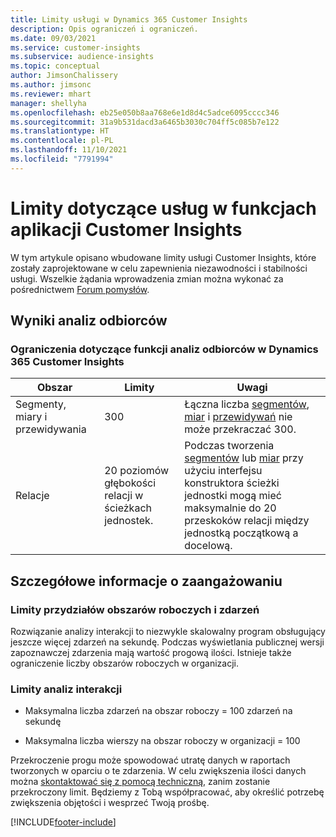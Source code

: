 ```yaml
---
title: Limity usługi w Dynamics 365 Customer Insights
description: Opis ograniczeń i ograniczeń.
ms.date: 09/03/2021
ms.service: customer-insights
ms.subservice: audience-insights
ms.topic: conceptual
author: JimsonChalissery
ms.author: jimsonc
ms.reviewer: mhart
manager: shellyha
ms.openlocfilehash: eb25e050b8aa768e6e1d8d4c5adce6095cccc346
ms.sourcegitcommit: 31a9b531dacd3a6465b3030c704ff5c085b7e122
ms.translationtype: HT
ms.contentlocale: pl-PL
ms.lasthandoff: 11/10/2021
ms.locfileid: "7791994"
---
```

# <a name="service-limits-in-customer-insights-capabilities"></a>Limity dotyczące usług w funkcjach aplikacji Customer Insights

W tym artykule opisano wbudowane limity usługi Customer Insights, które zostały zaprojektowane w celu zapewnienia niezawodności i stabilności usługi. Wszelkie żądania wprowadzenia zmian można wykonać za pośrednictwem [Forum pomysłów](https://go.microsoft.com/fwlink/?linkid=2074172). 

## <a name="audience-insights"></a>Wyniki analiz odbiorców

### <a name="service-limits-in-dynamics-365-customer-insights-audience-insights-capability"></a>Ograniczenia dotyczące funkcji analiz odbiorców w Dynamics 365 Customer Insights

| Obszar  | Limity  | Uwagi |
|-------------|---------------------------------------------------------------------|---------------------------------------------------------------------|
| Segmenty, miary i przewidywania | 300  | Łączna liczba [segmentów](audience-insights/segments.md), [miar](audience-insights/measures.md) i [przewidywań](audience-insights/predictions.md) nie może przekraczać 300.  |
| Relacje | 20 poziomów głębokości relacji w ścieżkach jednostek. | Podczas tworzenia [segmentów](audience-insights/segments.md) lub [miar](audience-insights/measures.md) przy użyciu interfejsu konstruktora ścieżki jednostki mogą mieć maksymalnie do 20 przeskoków relacji między jednostką początkową a docelową.  |


## <a name="engagement-insights"></a>Szczegółowe informacje o zaangażowaniu

### <a name="workspace-and-event-quotas"></a>Limity przydziałów obszarów roboczych i zdarzeń

Rozwiązanie analizy interakcji to niezwykle skalowalny program obsługujący jeszcze więcej zdarzeń na sekundę. Podczas wyświetlania publicznej wersji zapoznawczej zdarzenia mają wartość progową ilości. Istnieje także ograniczenie liczby obszarów roboczych w organizacji.

### <a name="engagement-insights-limits"></a>Limity analiz interakcji

- Maksymalna liczba zdarzeń na obszar roboczy = 100 zdarzeń na sekundę

- Maksymalna liczba wierszy na obszar roboczy w organizacji = 100

Przekroczenie progu może spowodować utratę danych w raportach tworzonych w oparciu o te zdarzenia. W celu zwiększenia ilości danych można [skontaktować się z pomocą techniczną](https://go.microsoft.com/fwlink/?linkid=2145734), zanim zostanie przekroczony limit. Będziemy z Tobą współpracować, aby określić potrzebę zwiększenia objętości i wesprzeć Twoją prośbę.


[!INCLUDE[footer-include](includes/footer-banner.md)]
